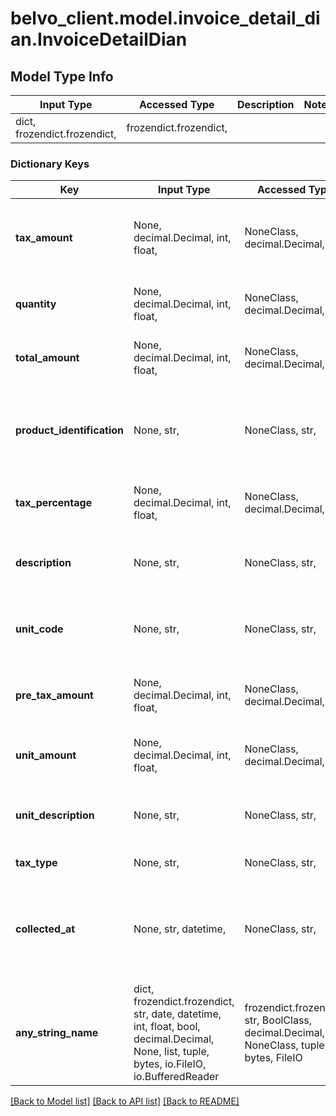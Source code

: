 # belvo_client.model.invoice_detail_dian.InvoiceDetailDian

## Model Type Info
Input Type | Accessed Type | Description | Notes
------------ | ------------- | ------------- | -------------
dict, frozendict.frozendict,  | frozendict.frozendict,  |  | 

### Dictionary Keys
Key | Input Type | Accessed Type | Description | Notes
------------ | ------------- | ------------- | ------------- | -------------
**tax_amount** | None, decimal.Decimal, int, float,  | NoneClass, decimal.Decimal,  | The amount of tax for this invoice item (&#x60;pre_tax_amount&#x60; x &#x60;tax_percentage&#x60;). | value must be a 32 bit float
**quantity** | None, decimal.Decimal, int, float,  | NoneClass, decimal.Decimal,  | The quantity of this invoice item. | value must be a 32 bit float
**total_amount** | None, decimal.Decimal, int, float,  | NoneClass, decimal.Decimal,  | The total price for this invoice item (&#x60;pre_tax_amount&#x60; + &#x60;tax_amount&#x60;). | value must be a 32 bit float
**product_identification** | None, str,  | NoneClass, str,  | The identification code of the product or the service, as defined by the legal entity in the country.  | 
**tax_percentage** | None, decimal.Decimal, int, float,  | NoneClass, decimal.Decimal,  | The tax percentage to apply. | value must be a 32 bit float
**description** | None, str,  | NoneClass, str,  | The description of the invoice item (an invoice can have one or more items). | 
**unit_code** | None, str,  | NoneClass, str,  | The unit of measure, as defined by the legal entity in the country.  | 
**pre_tax_amount** | None, decimal.Decimal, int, float,  | NoneClass, decimal.Decimal,  | The total price for this item before tax is applied (&#x60;quantity&#x60; x &#x60;unit_amount&#x60;). | value must be a 32 bit float
**unit_amount** | None, decimal.Decimal, int, float,  | NoneClass, decimal.Decimal,  | The price of one singular item. | value must be a 32 bit float
**unit_description** | None, str,  | NoneClass, str,  | The description of the item, as defined by the legal entity in the country.  | 
**tax_type** | None, str,  | NoneClass, str,  | The item&#x27;s tax type. | [optional] 
**collected_at** | None, str, datetime,  | NoneClass, str,  | The ISO-8601 timestamp when the data point was collected. | [optional] value must conform to RFC-3339 date-time
**any_string_name** | dict, frozendict.frozendict, str, date, datetime, int, float, bool, decimal.Decimal, None, list, tuple, bytes, io.FileIO, io.BufferedReader | frozendict.frozendict, str, BoolClass, decimal.Decimal, NoneClass, tuple, bytes, FileIO | any string name can be used but the value must be the correct type | [optional]

[[Back to Model list]](../../README.md#documentation-for-models) [[Back to API list]](../../README.md#documentation-for-api-endpoints) [[Back to README]](../../README.md)


